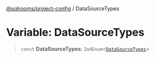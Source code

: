 [@sqlrooms/project-config](../index.md) / DataSourceTypes

# Variable: DataSourceTypes

> `const` **DataSourceTypes**: `ZodEnum`\<[`DataSourceTypes`](../type-aliases/DataSourceTypes.md)\>
